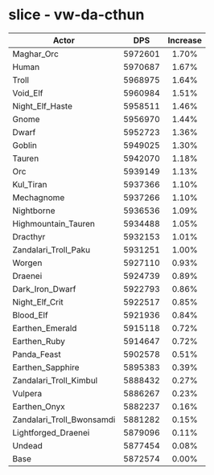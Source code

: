 # slice - vw-da-cthun
| Actor | DPS | Increase |
|---|:---:|:---:|
|Maghar_Orc|5972601|1.70%|
|Human|5970687|1.67%|
|Troll|5968975|1.64%|
|Void_Elf|5960984|1.51%|
|Night_Elf_Haste|5958511|1.46%|
|Gnome|5956970|1.44%|
|Dwarf|5952723|1.36%|
|Goblin|5949025|1.30%|
|Tauren|5942070|1.18%|
|Orc|5939149|1.13%|
|Kul_Tiran|5937366|1.10%|
|Mechagnome|5937266|1.10%|
|Nightborne|5936536|1.09%|
|Highmountain_Tauren|5934488|1.05%|
|Dracthyr|5932153|1.01%|
|Zandalari_Troll_Paku|5931251|1.00%|
|Worgen|5927110|0.93%|
|Draenei|5924739|0.89%|
|Dark_Iron_Dwarf|5922793|0.86%|
|Night_Elf_Crit|5922517|0.85%|
|Blood_Elf|5921936|0.84%|
|Earthen_Emerald|5915118|0.72%|
|Earthen_Ruby|5914647|0.72%|
|Panda_Feast|5902578|0.51%|
|Earthen_Sapphire|5895383|0.39%|
|Zandalari_Troll_Kimbul|5888432|0.27%|
|Vulpera|5886267|0.23%|
|Earthen_Onyx|5882237|0.16%|
|Zandalari_Troll_Bwonsamdi|5881282|0.15%|
|Lightforged_Draenei|5879096|0.11%|
|Undead|5877454|0.08%|
|Base|5872574|0.00%|
